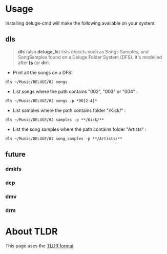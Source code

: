 # Usage

Installing deluge-cmd will make the following available on your system:

## dls

> **dls** (also **deluge_ls**) lists objects such as Songs Samples, and SongSamples
> found on a Deluge Folder System (DFS).
> It's modelled after **[ls](https://tldr.ostera.io/ls)** (or **dir**).

- Print all the songs on a DFS: 

`dls ~/Music/DELUGE/02 songs`

- List songs where the path contains "002", "003" or "004" :

`dls ~/Music/DELUGE/02 songs -p *00[2-4]*`

- List samples where the path contains folder "/Kick/" :

`dls ~/Music/DELUGE/02 samples -p **/Kick/**`

- List the song samples where the path contains folder "Artists" :

`dls ~/Music/DELUGE/02 song_samples -p **/Artists/**`

## future

### dmkfs

### dcp

### dmv

### drm


# About TLDR

This page uses the [TLDR format](https://tldr.ostera.io/)